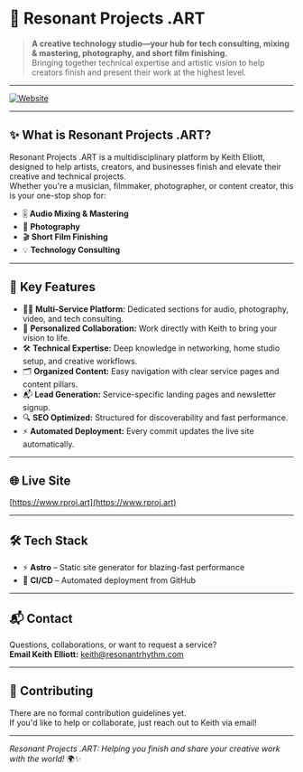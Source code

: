 # 🎨 Resonant Projects .ART

> **A creative technology studio—your hub for tech consulting, mixing & mastering, photography, and short film finishing.**  
> Bringing together technical expertise and artistic vision to help creators finish and present their work at the highest level.

---

[![Website](https://img.shields.io/badge/Visit%20Live%20Site-rproj.art-556bf2?style=flat-square&logo=vercel&logoColor=white)](https://rproj.art)

---

## ✨ What is Resonant Projects .ART?

Resonant Projects .ART is a multidisciplinary platform by Keith Elliott, designed to help artists, creators, and businesses finish and elevate their creative and technical projects.  
Whether you're a musician, filmmaker, photographer, or content creator, this is your one-stop shop for:

- 🎚️ **Audio Mixing & Mastering**
- 📸 **Photography**
- 🎬 **Short Film Finishing**
- 💡 **Technology Consulting**

---

## 🚀 Key Features

- 🧑‍💻 **Multi-Service Platform:** Dedicated sections for audio, photography, video, and tech consulting.
- 🤝 **Personalized Collaboration:** Work directly with Keith to bring your vision to life.
- 🛠️ **Technical Expertise:** Deep knowledge in networking, home studio setup, and creative workflows.
- 🗂️ **Organized Content:** Easy navigation with clear service pages and content pillars.
- 📬 **Lead Generation:** Service-specific landing pages and newsletter signup.
- 🔍 **SEO Optimized:** Structured for discoverability and fast performance.
- ⚡ **Automated Deployment:** Every commit updates the live site automatically.

---

## 🌐 Live Site

[https://www.rproj.art](https://www.rproj.art)

---

## 🛠️ Tech Stack

- ⚡ **Astro** – Static site generator for blazing-fast performance
- 🔄 **CI/CD** – Automated deployment from GitHub

---

## 📬 Contact

Questions, collaborations, or want to request a service?  
**Email Keith Elliott:** [keith@resonantrhythm.com](mailto:keith@resonantrhythm.com)

---

## 🤝 Contributing

There are no formal contribution guidelines yet.  
If you'd like to help or collaborate, just reach out to Keith via email!

---

_Resonant Projects .ART: Helping you finish and share your creative work with the world!_ 🌍✨
